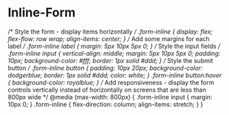 # Inline-Form
/* Style the form - display items horizontally */ .form-inline {   display: flex;   flex-flow: row wrap;   align-items: center; }  /* Add some margins for each label */ .form-inline label {   margin: 5px 10px 5px 0; }  /* Style the input fields */ .form-inline input {   vertical-align: middle;   margin: 5px 10px 5px 0;   padding: 10px;   background-color: #fff;   border: 1px solid #ddd; }  /* Style the submit button */ .form-inline button {   padding: 10px 20px;   background-color: dodgerblue;   border: 1px solid #ddd;   color: white; }  .form-inline button:hover {   background-color: royalblue; }  /* Add responsiveness - display the form controls vertically instead of horizontally on screens that are less than 800px wide */ @media (max-width: 800px) {   .form-inline input {     margin: 10px 0;   }    .form-inline {     flex-direction: column;     align-items: stretch;   } }
